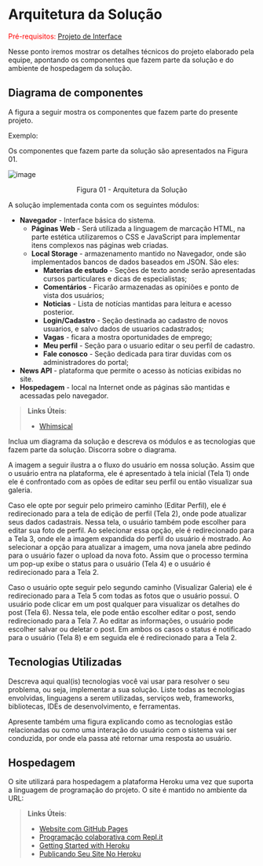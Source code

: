 # Arquitetura da Solução

<span style="color:red">Pré-requisitos: <a href="3-Projeto de Interface.md"> Projeto de Interface</a></span>

Nesse ponto iremos mostrar os detalhes técnicos do projeto elaborado pela equipe, apontando os componentes que fazem parte da solução e do ambiente de hospedagem da solução.

## Diagrama de componentes

A figura a seguir mostra os componentes que fazem parte do presente projeto.

Exemplo: 

Os componentes que fazem parte da solução são apresentados na Figura 01.

![image](https://user-images.githubusercontent.com/114544326/194667065-013adeaa-3864-4019-9be9-3387a8d88c1e.png)




<center>Figura 01 - Arquitetura da Solução</center>

A solução implementada conta com os seguintes módulos:
- **Navegador** - Interface básica do sistema.  
  - **Páginas Web** - Será utilizada a linguagem de marcação HTML, na parte estética utilizaremos o CSS e JavaScript para implementar itens complexos nas páginas web criadas.
   - **Local Storage** - armazenamento mantido no Navegador, onde são implementados bancos de dados baseados em JSON. São eles: 
     - **Materias de estudo** - Seções de texto aonde serão apresentadas cursos particulares e dicas  de  especialistas;
     - **Comentários** - Ficarão armazenadas as opiniões e ponto de vista dos usuários;
     - **Noticias** - Lista de notícias mantidas para leitura e acesso posterior.
     - **Login/Cadastro** - Seção destinada ao cadastro de novos usuarios, e salvo dados de usuarios cadastrados;
     - **Vagas** - ficara a mostra oportunidades de emprego;
     - **Meu perfil** - Seção para o usuario editar o seu perfil de cadastro.
     - **Fale conosco** - Seção dedicada para tirar duvidas com os administradores do portal;
 - **News API** - plataforma que permite o acesso às notícias exibidas no site.
 - **Hospedagem** - local na Internet onde as páginas são mantidas e acessadas pelo navegador. 

> **Links Úteis**:
>
> - [Whimsical](https://whimsical.com/)

Inclua um diagrama da solução e descreva os módulos e as tecnologias que fazem parte da solução. Discorra sobre o diagrama.

A imagem a seguir ilustra a o fluxo do usuário em nossa solução. Assim
que o usuário entra na plataforma, ele é apresentado à tela inicial
(Tela 1) onde ele é confrontado com as opões de editar seu perfil ou
então visualizar sua galeria.

Caso ele opte por seguir pelo primeiro caminho (Editar Perfil), ele é
redirecionado para a tela de edição de perfil (Tela 2), onde pode
atualizar seus dados cadastrais. Nessa tela, o usuário também pode
escolher para editar sua foto de perfil. Ao selecionar essa opção, ele é
redirecionado para a Tela 3, onde ele a imagem expandida do perfil do
usuário é mostrado. Ao selecionar a opção para atualizar a imagem, uma
nova janela abre pedindo para o usuário fazer o upload da nova foto.
Assim que o processo termina um pop-up exibe o status para o usuário
(Tela 4) e o usuário é redirecionado para a Tela 2.

Caso o usuário opte seguir pelo segundo caminho (Visualizar Galeria) ele
é redirecionado para a Tela 5 com todas as fotos que o usuário possui. O
usuário pode clicar em um post qualquer para visualizar os detalhes do
post (Tela 6). Nessa tela, ele pode então escolher editar o post, sendo
redirecionado para a Tela 7. Ao editar as informações, o usuário pode
escolher salvar ou deletar o post. Em ambos os casos o status é
notificado para o usuário (Tela 8) e em seguida ele é redirecionado
para a Tela 2.


## Tecnologias Utilizadas

Descreva aqui qual(is) tecnologias você vai usar para resolver o seu problema, ou seja, implementar a sua solução. Liste todas as tecnologias envolvidas, linguagens a serem utilizadas, serviços web, frameworks, bibliotecas, IDEs de desenvolvimento, e ferramentas.

Apresente também uma figura explicando como as tecnologias estão relacionadas ou como uma interação do usuário com o sistema vai ser conduzida, por onde ela passa até retornar uma resposta ao usuário.


## Hospedagem

O site utilizará para hospedagem a plataforma Heroku uma vez que suporta a linguagem de programação do projeto. O site é mantido no ambiente da URL: 

> **Links Úteis**:
>
> - [Website com GitHub Pages](https://pages.github.com/)
> - [Programação colaborativa com Repl.it](https://repl.it/)
> - [Getting Started with Heroku](https://devcenter.heroku.com/start)
> - [Publicando Seu Site No Heroku](http://pythonclub.com.br/publicando-seu-hello-world-no-heroku.html)
